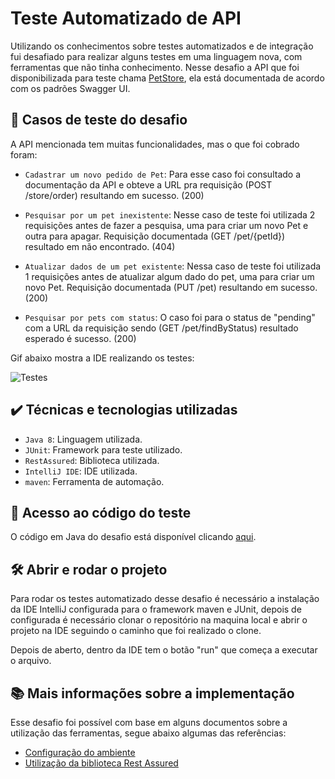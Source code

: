 
# Teste Automatizado de API

Utilizando os conhecimentos sobre testes automatizados e de integração fui desafiado para realizar alguns testes em uma linguagem nova, com ferramentas que
não tinha conhecimento. Nesse desafio a API que foi disponibilizada para teste chama [PetStore](https://petstore.swagger.io/#/), ela está documentada de acordo
com os padrões Swagger UI.


## 🔨 Casos de teste do desafio

A API mencionada tem muitas funcionalidades, mas o que foi cobrado foram: 

- `Cadastrar um novo pedido de Pet`: Para esse caso foi consultado a documentação da API e obteve a URL pra requisição (POST /store/order) resultando em sucesso. (200)

- `Pesquisar por um pet inexistente`: Nesse caso de teste foi utilizada 2 requisições antes de fazer a pesquisa, uma para criar um novo Pet e outra para apagar.
Requisição documentada (GET /pet/{petId}) resultado em não encontrado. (404)

- `Atualizar dados de um pet existente`: Nessa caso de teste foi utilizada 1 requisições antes de atualizar algum dado do pet, uma para criar um novo Pet.
Requisição documentada (PUT /pet) resultando em sucesso. (200)

- `Pesquisar por pets com status`: O caso foi para o status de "pending" com a URL da requisição sendo (GET /pet/findByStatus) resultado esperado é sucesso. (200)

Gif abaixo mostra a IDE realizando os testes:

![Testes](https://user-images.githubusercontent.com/93229568/198815578-e878e691-183d-4abb-aad4-69c7fcbb13bc.gif)

## ✔️ Técnicas e tecnologias utilizadas

- `Java 8`: Linguagem utilizada.
- `JUnit`: Framework para teste utilizado.
- `RestAssured`: Biblioteca utilizada.
- `IntelliJ IDE`: IDE utilizada.
- `maven`: Ferramenta de automação.

## 📁 Acesso ao código do teste

O código em Java do desafio está disponível clicando [aqui](https://github.com/lfelipesal/TesteAPI_JavaRestAssured/blob/main/Test/src/test/java/casos/test/petstoreTest.java).

## 🛠️ Abrir e rodar o projeto

Para rodar os testes automatizado desse desafio é necessário a instalação da IDE IntelliJ configurada para o framework maven e JUnit,
depois de configurada é necessário clonar o repositório na maquina local e abrir o projeto na IDE seguindo o caminho que foi realizado o clone.

Depois de aberto, dentro da IDE tem o botão "run" que começa a executar o arquivo.

## 📚 Mais informações sobre a implementação

Esse desafio foi possível com base em alguns documentos sobre a utilização das ferramentas, segue abaixo algumas das referências:

- [Configuração do ambiente](https://medium.com/qa-sampa-meeting/configurando-o-ambiente-para-trabalhar-com-java-rest-assured-7b9ef802effc)
- [Utilização da biblioteca Rest Assured](https://medium.com/qa-sampa-meeting/primeiros-testes-api-rest-assured-2f4397bad355)

